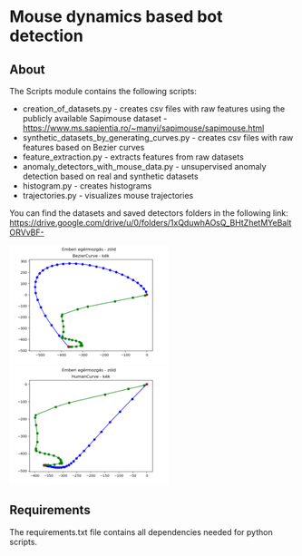 # Mouse dynamics based bot detection

## About
The Scripts module contains the following scripts:
 - creation_of_datasets.py - creates csv files with raw features using the publicly available Sapimouse dataset - https://www.ms.sapientia.ro/~manyi/sapimouse/sapimouse.html
 - synthetic_datasets_by_generating_curves.py - creates csv files with raw features based on Bezier curves 
 - feature_extraction.py - extracts features from raw datasets
 - anomaly_detectors_with_mouse_data.py - unsupervised anomaly detection based on real and synthetic datasets
 - histogram.py - creates histograms
 - trajectories.py - visualizes mouse trajectories

You can find the datasets and saved detectors folders in the following link: 
https://drive.google.com/drive/u/0/folders/1xQduwhAOsQ_BHtZhetMYeBaltORVvBF-

<img src="https://github.com/kandi00/Mouse-dynamics-based-bot-detection/blob/main/trajectories/human_bezier_hu.png?raw=true" width="280"/>
<img src="https://github.com/kandi00/Mouse-dynamics-based-bot-detection/blob/main/trajectories/human_human_like_hu.png?raw=true" width="280"/>

## Requirements
The requirements.txt file contains all dependencies needed for python scripts.



